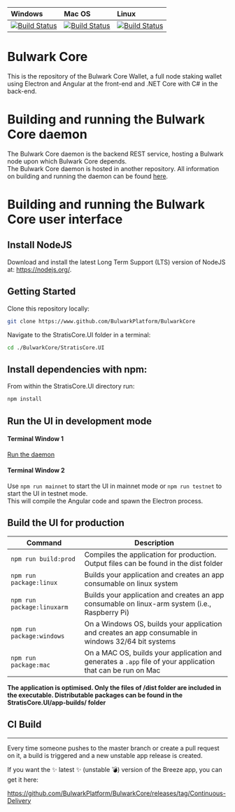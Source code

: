 | Windows | Mac OS | Linux
| :---- | :------ | :---- |
| [![Build Status](https://dev.azure.com/BulwarkPlatform/BulwarkCore/_apis/build/status/Hosted%20Windows%20Container)](https://dev.azure.com/BulwarkPlatform/BulwarkCore/_build/latest?definitionId=16) | [![Build Status](https://dev.azure.com/BulwarkPlatform/BulwarkCore/_apis/build/status/Hosted%20macOS)](https://dev.azure.com/BulwarkPlatform/BulwarkCore/_build/latest?definitionId=18) | [![Build Status](https://dev.azure.com/BulwarkPlatform/BulwarkCore/_apis/build/status/Hosted%20Ubuntu%201604)](https://dev.azure.com/BulwarkPlatform/BulwarkCore/_build/latest?definitionId=17)

# Bulwark Core

This is the repository of the Bulwark Core Wallet, a full node staking wallet using Electron and Angular at the front-end and .NET Core with C# in the back-end.

# Building and running the Bulwark Core daemon

The Bulwark Core daemon is the backend REST service, hosting a Bulwark node upon which Bulwark Core depends.  
The Bulwark Core daemon is hosted in another repository. All information on building and running the daemon can be found [here](https://github.com/BulwarkPlatform/BulwarkBitcoinFullNode/blob/master/Documentation/getting-started.md).

# Building and running the Bulwark Core user interface

## Install NodeJS

Download and install the latest Long Term Support (LTS) version of NodeJS at: https://nodejs.org/. 

## Getting Started

Clone this repository locally:

``` bash
git clone https://www.github.com/BulwarkPlatform/BulwarkCore
```

Navigate to the StratisCore.UI folder in a terminal:
``` bash
cd ./BulwarkCore/StratisCore.UI
```

## Install dependencies with npm:

From within the StratisCore.UI directory run:

``` bash
npm install
```

## Run the UI in development mode

#### Terminal Window 1
[Run the daemon](https://github.com/BulwarkPlatform/BulwarkBitcoinFullNode/blob/master/Documentation/getting-started.md)  

#### Terminal Window 2
Use `npm run mainnet` to start the UI in mainnet mode or `npm run testnet` to start the UI in testnet mode.  
This will compile the Angular code and spawn the Electron process.

## Build the UI for production

|Command|Description|
|--|--|
|`npm run build:prod`| Compiles the application for production. Output files can be found in the dist folder |
|`npm run package:linux`| Builds your application and creates an app consumable on linux system |
|`npm run package:linuxarm`| Builds your application and creates an app consumable on linux-arm system (i.e., Raspberry Pi) |
|`npm run package:windows`| On a Windows OS, builds your application and creates an app consumable in windows 32/64 bit systems |
|`npm run package:mac`|  On a MAC OS, builds your application and generates a `.app` file of your application that can be run on Mac |

**The application is optimised. Only the files of /dist folder are included in the executable. Distributable packages can be found in the StratisCore.UI/app-builds/ folder**

## CI Build
-----------

Every time someone pushes to the master branch or create a pull request on it, a build is triggered and a new unstable app release is created.

If you want the :sparkles: latest :sparkles: (unstable :bomb:) version of the Breeze app, you can get it here: 

https://github.com/BulwarkPlatform/BulwarkCore/releases/tag/Continuous-Delivery

